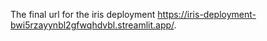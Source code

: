 The final url for the iris deployment https://iris-deployment-bwi5rzayynbl2gfwqhdvbl.streamlit.app/.
